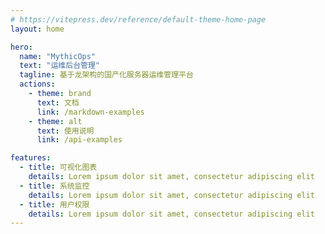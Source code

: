 ```yaml
---
# https://vitepress.dev/reference/default-theme-home-page
layout: home

hero:
  name: "MythicOps"
  text: "运维后台管理"
  tagline: 基于龙架构的国产化服务器运维管理平台
  actions:
    - theme: brand
      text: 文档
      link: /markdown-examples
    - theme: alt
      text: 使用说明
      link: /api-examples

features:
  - title: 可视化图表
    details: Lorem ipsum dolor sit amet, consectetur adipiscing elit
  - title: 系统监控
    details: Lorem ipsum dolor sit amet, consectetur adipiscing elit
  - title: 用户权限
    details: Lorem ipsum dolor sit amet, consectetur adipiscing elit
---
```


